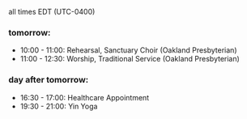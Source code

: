 all times EDT (UTC-0400)

### tomorrow:

* 10:00 - 11:00: Rehearsal, Sanctuary Choir (Oakland Presbyterian)
* 11:00 - 12:30: Worship, Traditional Service (Oakland Presbyterian)

### day after tomorrow:

* 16:30 - 17:00: Healthcare Appointment 
* 19:30 - 21:00: Yin Yoga
